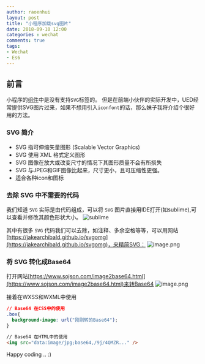 ```yaml
---
author: raoenhui
layout: post
title: "小程序加载svg图片"
date: 2018-09-10 12:00
categories : wechat
comments: true
tags:
- Wechat
- Es6
---
```


##  前言

小程序的[组件](https://developers.weixin.qq.com/miniprogram/dev/component/)中是没有支持`SVG`标签的。
但是在前端小伙伴的实际开发中，UED经常提供SVG图片过来，如果不想用引入`iconfont`的话，那么妹子我将介绍个很好用的方法。

### SVG 简介

- SVG 指可伸缩矢量图形 (Scalable Vector Graphics)
- SVG 使用 XML 格式定义图形
- SVG 图像在放大或改变尺寸的情况下其图形质量不会有所损失
- SVG 与JPEG和GIF图像比起来，尺寸更小，且可压缩性更强。
- 适合各种icon和图标

### 去除 SVG 中不需要的代码

我们知道 `SVG` 实际是由代码组成，可以将 `SVG` 图片直接用IDE打开(如sublime),可以查看并修改其颜色形状大小。
![sublime](https://upload-images.jianshu.io/upload_images/9902136-83b36f53e4d21616.png?imageMogr2/auto-orient/strip%7CimageView2/2/w/1240)

其中有很多 `SVG` 代码我们可以去除，如注释、多余空格等等，可以用网站 [https://jakearchibald.github.io/svgomg](https://jakearchibald.github.io/svgomg)，来精简SVG：
![image.png](https://upload-images.jianshu.io/upload_images/9902136-cc196a2d1e0dd193.png?imageMogr2/auto-orient/strip%7CimageView2/2/w/1240)

### 将 SVG 转化成Base64

打开网站[https://www.sojson.com/image2base64.html](https://www.sojson.com/image2base64.html)来转Base64
![image.png](https://upload-images.jianshu.io/upload_images/9902136-4bb377140d6ea9ee.png?imageMogr2/auto-orient/strip%7CimageView2/2/w/1240)

接着在WXSS和WXML中使用
```css
// Base64 在CSS中的使用
.box{
  background-image: url("刚刚转的Base64");
}
```
```html
// Base64 在HTML中的使用
<img src="data:image/jpg;base64,/9j/4QMZR..." />
```

Happy coding .. :)
